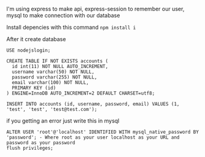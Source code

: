 I'm using express to make api, express-session to remember our user, mysql to make connection with our database

Install depencies with this command
```npm install i```

After it create database

```CREATE DATABASE IF NOT EXISTS nodejslogin DEFAULT CHARACTER SET utf8 COLLATE utf8_general_ci;
USE nodejslogin;

CREATE TABLE IF NOT EXISTS accounts (
  id int(11) NOT NULL AUTO_INCREMENT,
  username varchar(50) NOT NULL,
  password varchar(255) NOT NULL,
  email varchar(100) NOT NULL,
  PRIMARY KEY (id)
) ENGINE=InnoDB AUTO_INCREMENT=2 DEFAULT CHARSET=utf8;

INSERT INTO accounts (id, username, password, email) VALUES (1, 'test', 'test', 'test@test.com');
```
if you getting an error just write this in mysql
```
ALTER USER 'root'@'localhost' IDENTIFIED WITH mysql_native_password BY 'password'; - Where root as your user localhost as your URL and password as your password
flush privileges;
```
